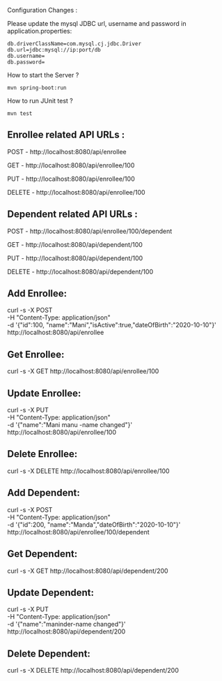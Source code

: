 Configuration Changes :

Please update the mysql JDBC url, username and password in application.properties:

	db.driverClassName=com.mysql.cj.jdbc.Driver
	db.url=jdbc:mysql://ip:port/db
	db.username=
	db.password=


How to start the Server ?

	mvn spring-boot:run

How to run JUnit test ?

	mvn test


Enrollee related API URLs :
---------------------------

POST 	- 	http://localhost:8080/api/enrollee

GET 	- 	http://localhost:8080/api/enrollee/100

PUT 	-	http://localhost:8080/api/enrollee/100

DELETE 	-	http://localhost:8080/api/enrollee/100


Dependent related API URLs :
----------------------------

POST 	- 	http://localhost:8080/api/enrollee/100/dependent

GET 	- 	http://localhost:8080/api/dependent/100

PUT 	-	http://localhost:8080/api/dependent/100

DELETE 	-	http://localhost:8080/api/dependent/100




Add Enrollee:
-------------

curl -s -X POST  \
	-H "Content-Type: application/json" \
	-d '{"id":100, "name":"Mani","isActive":true,"dateOfBirth":"2020-10-10"}' \
	http://localhost:8080/api/enrollee
	

Get Enrollee:
-------------
	
curl -s -X GET http://localhost:8080/api/enrollee/100

Update Enrollee:
----------------

curl -s -X PUT  \
	-H "Content-Type: application/json" \
	-d '{"name":"Mani manu -name changed"}' \
	http://localhost:8080/api/enrollee/100

Delete Enrollee:
----------------
	
curl -s -X DELETE http://localhost:8080/api/enrollee/100


Add Dependent:
--------------


curl -s -X POST  \
	-H "Content-Type: application/json" \
	-d '{"id":200, "name":"Manda","dateOfBirth":"2020-10-10"}' \
	http://localhost:8080/api/enrollee/100/dependent


Get Dependent:
--------------
	
curl -s -X GET http://localhost:8080/api/dependent/200


Update Dependent:
-----------------

curl -s -X PUT  \
	-H "Content-Type: application/json" \
	-d '{"name":"maninder-name changed"}' \
	http://localhost:8080/api/dependent/200
	
Delete Dependent:
-----------------

curl -s -X DELETE http://localhost:8080/api/dependent/200
